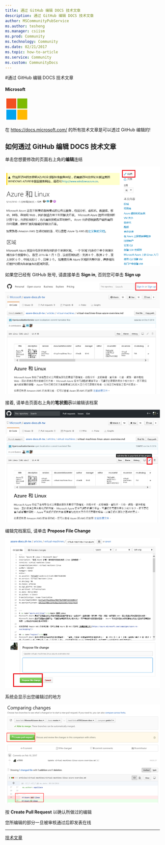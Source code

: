 ```yaml
---
title: 通过 GitHub 编辑 DOCS 技术文章
description: 通过 GitHub 编辑 DOCS 技术文章
author: MSCommunityPubService
ms.author: tesheng
ms.manager: csiism
ms.prod: Community
ms.technology: Community
ms.date: 02/21/2017
ms.topic: how-to-article
ms.service: Community
ms.custom: CommunityDocs
---
```


#通过 GitHub 编辑 DOCS 技术文章

#### Microsoft

![](./img/TA17022101/image1.png)

在 <https://docs.microsoft.com/> 的所有技术文章是可以透过 GitHub 编辑的!

如何透过 GitHub 编辑 DOCS 技术文章
----------------------------------

单击您想要修改的页面右上角的**编辑**连结

![](./img/TA17022101/image2.png)

如果您已经有 GitHub 账号, 请直接单击 **Sign in**, 否则您可单击 **Sign
up**

![](./img/TA17022101/image3.png)

接着, 请单击页面右上角的**笔状图示**以编辑该档案

![](./img/TA17022101/image4.png)

编辑完档案后, 请单击 **Propose File Change**

![](./img/TA17022101/image5.png)

系统会显示出您编辑过的地方

![](./img/TA17022101/image6.png)

按 **Create Pull Request** 以确认所做过的编辑

您所编辑的部分一旦被审核通过后即发表在线

--- 
[技术文章](http://aka.ms/msdnchina)